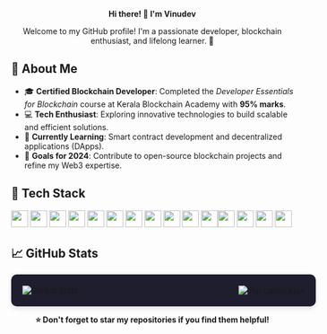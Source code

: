 <p align="center">
  <b>Hi there! 👋 I'm Vinudev</b>
</p>

<p align="center">
  Welcome to my GitHub profile! I'm a passionate developer, blockchain enthusiast, and lifelong learner. 🚀
</p>





## 🌟 About Me  

- 🎓 **Certified Blockchain Developer**: Completed the *Developer Essentials for Blockchain* course at Kerala Blockchain Academy with **95% marks**.  
- 💻 **Tech Enthusiast**: Exploring innovative technologies to build scalable and efficient solutions.  
- 🌱 **Currently Learning**: Smart contract development and decentralized applications (DApps).  
- 🎯 **Goals for 2024**: Contribute to open-source blockchain projects and refine my Web3 expertise.  



## 🔧 Tech Stack  

<img src="https://img.shields.io/badge/-JavaScript-F7DF1E?style=flat-square&logo=javascript&logoColor=black" height="30">  <img src="https://img.shields.io/badge/-Solidity-363636?style=flat-square&logo=solidity&logoColor=white" height="30">  <img src="https://img.shields.io/badge/-React-61DAFB?style=flat-square&logo=react&logoColor=black" height="30">  <img src="https://img.shields.io/badge/-Node.js-339933?style=flat-square&logo=node.js&logoColor=white" height="30">  <img src="https://img.shields.io/badge/-HTML-E34F26?style=flat-square&logo=html5&logoColor=white" height="30">  <img src="https://img.shields.io/badge/-CSS-1572B6?style=flat-square&logo=css3&logoColor=white" height="30">  <img src="https://img.shields.io/badge/-TailwindCSS-38B2AC?style=flat-square&logo=tailwind-css&logoColor=white" height="30">  <img src="https://img.shields.io/badge/-C%2B%2B-00599C?style=flat-square&logo=c%2B%2B&logoColor=white" height="30">  <img src="https://img.shields.io/badge/-C-A8B9CC?style=flat-square&logo=c&logoColor=black" height="30">  <img src="https://img.shields.io/badge/-Hardhat-FCC624?style=flat-square&logo=ethereum&logoColor=black" height="30">  <img src="https://img.shields.io/badge/-Metamask-F6851B?style=flat-square&logo=metamask&logoColor=white" height="30"><img src="https://img.shields.io/badge/-Git-F05032?style=flat-square&logo=git&logoColor=white" height="30">  <img src="https://img.shields.io/badge/-VSCode-007ACC?style=flat-square&logo=visual-studio-code&logoColor=white" height="30">  <img src="https://img.shields.io/badge/-Postman-FF6C37?style=flat-square&logo=postman&logoColor=white" height="30">  <img src="https://img.shields.io/badge/-Docker%20Compose-2496ED?style=flat-square&logo=docker&logoColor=white" height="30">



  
## 📈 GitHub Stats  

<div align="center" style="display: flex; justify-content: space-between; width: 100%; background-color: #1e1e2f; padding: 20px; border-radius: 10px; box-shadow: 0 4px 8px rgba(0, 0, 0, 0.1);">

  <img src="https://github-readme-stats.vercel.app/api?username=TVVinudev&show_icons=true&theme=radical" alt="GitHub Stats" style="margin-right: 20px;" />  
  <img src="https://github-readme-stats.vercel.app/api/top-langs/?username=TVVinudev&layout=compact&theme=radical" alt="Top Languages" />

</div>





<div align="center">

**⭐ Don't forget to star my repositories if you find them helpful!**

</div>

